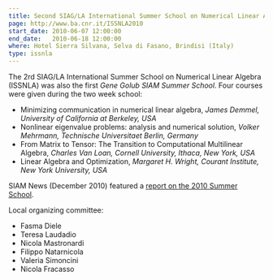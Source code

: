 ```yaml
---
title: Second SIAG/LA International Summer School on Numerical Linear Algebra
page: http://www.ba.cnr.it/ISSNLA2010
start_date: 2010-06-07 12:00:00
end_date:   2010-06-18 12:00:00
where: Hotel Sierra Silvana, Selva di Fasano, Brindisi (Italy)
type: issnla
---
```


The 2rd SIAG/LA International Summer School on Numerical Linear
Algebra (ISSNLA) was also the first
*Gene Golub SIAM Summer School*.  Four courses
were given during the two week school:

 - Minimizing communication in numerical linear algebra, 
   _James Demmel, University of California at Berkeley, USA_
 - Nonlinear eigenvalue problems: analysis and numerical solution,
   _Volker Mehrmann, Technische Universitaet Berlin, Germany_
 - From Matrix to Tensor: The Transition to Computational Multilinear Algebra,
   _Charles Van Loan, Cornell University, Ithaca, New York, USA_
 - Linear Algebra and Optimization,
   _Margaret H. Wright, Courant Institute, New York University, USA_

SIAM News (December 2010) featured a [report on the 2010 Summer School][1].

Local organizing committee:

 - Fasma Diele
 - Teresa Laudadio
 - Nicola Mastronardi
 - Filippo Natarnicola
 - Valeria Simoncini
 - Nicola Fracasso

[1]: https://www.siam.org/news/news.php?id=1852


